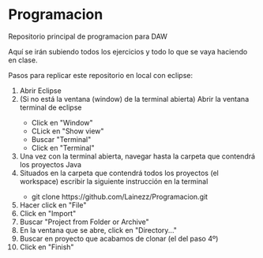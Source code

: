 # Programacion
<p>Repositorio principal de programacion para DAW</p>
<p>Aquí se irán subiendo todos los ejercicios y todo lo que se vaya haciendo en clase.</p>
<p>Pasos para replicar este repositorio en local con eclipse:</p>
<ol>
      <li>Abrir Eclipse</li>
      <li>(Si no está la ventana (window) de la terminal abierta) Abrir la ventana terminal de eclipse</li>
      <ul>
            <li>Click en "Window"</li>
            <li>CLick en "Show view"</li>
            <li>Buscar "Terminal"</li>
            <li>Click en "Terminal"</li>
      </ul>
      <li>Una vez con la terminal abierta, navegar hasta la carpeta que contendrá los proyectos Java</li>
      <li>Situados en la carpeta que contendrá todos los proyectos (el workspace) escribir la siguiente instrucción en la terminal</li>
      <ul>
            <li>git clone https://github.com/Lainezz/Programacion.git</li>
      </ul>
      <li>Hacer click en "File"</li>
      <li>Click en "Import"</li>
      <li>Buscar "Project from Folder or Archive"</li>
      <li>En la ventana que se abre, click en "Directory..."</li>
      <li>Buscar en proyecto que acabamos de clonar (el del paso 4º)</li>
      <li>Click en "Finish"</li>
</ol>

